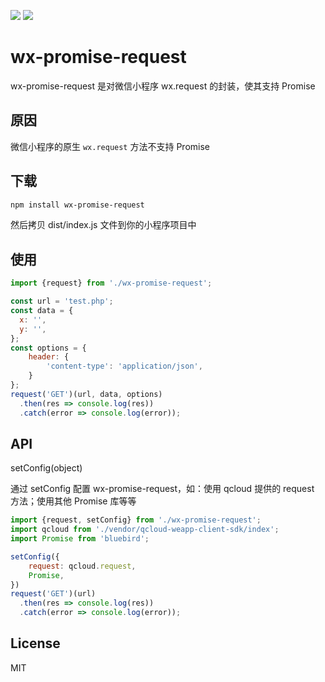 ![](https://img.shields.io/badge/build-passing-44cb11.svg)
![](https://img.shields.io/badge/platform-Wechat-44cb11.svg)

# wx-promise-request
wx-promise-request 是对微信小程序 wx.request 的封装，使其支持 Promise

## 原因
微信小程序的原生 `wx.request` 方法不支持 Promise

## 下载
``` bash
npm install wx-promise-request
```
然后拷贝 dist/index.js 文件到你的小程序项目中

## 使用
``` javascript
import {request} from './wx-promise-request';

const url = 'test.php';
const data = {
  x: '',
  y: '',
};
const options = {
    header: {
        'content-type': 'application/json',
    }
};
request('GET')(url, data, options)
  .then(res => console.log(res))
  .catch(error => console.log(error));
```

## API
setConfig(object)

通过 setConfig 配置 wx-promise-request，如：使用 qcloud 提供的 request 方法；使用其他 Promise 库等等
``` javascript
import {request, setConfig} from './wx-promise-request';
import qcloud from './vendor/qcloud-weapp-client-sdk/index';
import Promise from 'bluebird';

setConfig({
    request: qcloud.request,
    Promise,
})
request('GET')(url)
  .then(res => console.log(res))
  .catch(error => console.log(error));
```

## License
MIT
